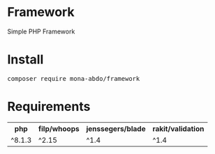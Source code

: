 # Framework
Simple PHP Framework
# Install
<pre>composer require mona-abdo/framework</pre>
# Requirements
<table>
    <tr>
        <th>php</th>
        <th>filp/whoops</th>
        <th>jenssegers/blade</th>
        <th>rakit/validation</th>
    </tr>
    <tr>
        <td>^8.1.3</td>
        <td>^2.15</td>
        <td>^1.4</td>
        <td>^1.4</td>
    </tr>
</table>



